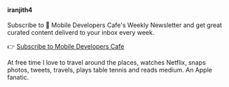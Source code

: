#### iranjith4

Subscribe to 📱 Mobile Developers Cafe's Weekly Newsletter and get great curated content deliverd to your inbox every week.

👉 [Subscribe to Mobile Developers Cafe](https://mobiledeveloperscafe.com)


At free time I love to travel around the places, watches Netflix, snaps photos, tweets, travels, plays table tennis and reads medium. An Apple fanatic.
